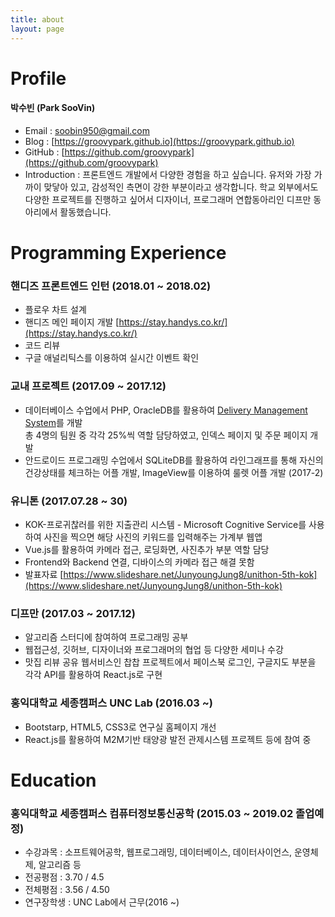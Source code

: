 ```yaml
---
title: about
layout: page
---
```


# Profile

#### 박수빈 (Park SooVin)

* Email : soobin950@gmail.com
* Blog : [https://groovypark.github.io](https://groovypark.github.io)
* GitHub : [https://github.com/groovypark](https://github.com/groovypark)
* Introduction : 프론트엔드 개발에서 다양한 경험을 하고 싶습니다. 유저와 가장 가까이 맞닿아 있고, 감성적인 측면이 강한 부분이라고 생각합니다. 학교 외부에서도 다양한 프로젝트를 진행하고 싶어서 디자이너, 프로그래머 연합동아리인 디프만 동아리에서 활동했습니다.

# Programming Experience

### 핸디즈 프론트엔드 인턴 (2018.01 ~ 2018.02)

* 플로우 차트 설계
* 핸디즈 메인 페이지 개발 [https://stay.handys.co.kr/](https://stay.handys.co.kr/)
* 코드 리뷰
* 구글 애널리틱스를 이용하여 실시간 이벤트 확인

### 교내 프로젝트 (2017.09 ~ 2017.12)

* 데이터베이스 수업에서 PHP, OracleDB를 활용하여 [Delivery Management System](http://cic.hongik.ac.kr/a_team/a_team7/index.php)를 개발<br/>
총 4명의 팀원 중 각각 25%씩 역할 담당하였고, 인덱스 페이지 및 주문 페이지 개발
* 안드로이드 프로그래밍 수업에서 SQLiteDB를 활용하여 라인그래프를 통해 자신의 건강상태를 체크하는 어플 개발, ImageView를 이용하여 룰렛 어플 개발 (2017-2)

### 유니톤 (2017.07.28 ~ 30)

* KOK-프로귀찮러를 위한 지출관리 시스템 - Microsoft Cognitive Service를 사용하여 사진을 찍으면 해당 사진의 키워드를 입력해주는 가계부 웹앱
* Vue.js를 활용하여 카메라 접근, 로딩화면, 사진추가 부분 역할 담당
* Frontend와 Backend 연결, 디바이스의 카메라 접근 해결 못함
* 발표자료 [https://www.slideshare.net/JunyoungJung8/unithon-5th-kok](https://www.slideshare.net/JunyoungJung8/unithon-5th-kok)

### 디프만 (2017.03 ~ 2017.12)

* 알고리즘 스터디에 참여하여 프로그래밍 공부
* 웹접근성, 깃허브, 디자이너와 프로그래머의 협업 등 다양한 세미나 수강
* 맛집 리뷰 공유 웹서비스인 찹찹 프로젝트에서 페이스북 로그인, 구글지도 부분을 각각 API를 활용하여 React.js로 구현

### 홍익대학교 세종캠퍼스 UNC Lab (2016.03 ~)

* Bootstarp, HTML5, CSS3로 연구실 홈페이지 개선
* React.js를 활용하여 M2M기반 태양광 발전 관제시스템 프로젝트 등에 참여 중


# Education

### 홍익대학교 세종캠퍼스 컴퓨터정보통신공학 (2015.03 ~ 2019.02 졸업예정)

* 수강과목 : 소프트웨어공학, 웹프로그래밍, 데이터베이스, 데이터사이언스, 운영체제, 알고리즘 등
* 전공평점 : 3.70 / 4.5
* 전체평점 : 3.56 / 4.50
* 연구장학생 : UNC Lab에서 근무(2016 ~)